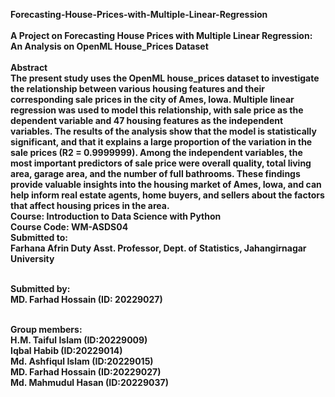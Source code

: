 <b>Forecasting-House-Prices-with-Multiple-Linear-Regression<b>
<br><br>
A Project on Forecasting House Prices with Multiple Linear Regression: An Analysis on OpenML House_Prices Dataset
<br><br>
Abstract<br>
The present study uses the OpenML house_prices dataset to investigate the relationship between various housing features and their corresponding sale prices in the city of Ames, Iowa. Multiple linear regression was used to model this relationship, with sale price as the dependent variable and 47 housing features as the independent variables. The results of the analysis show that the model is statistically significant, and that it explains a large proportion of the variation in the sale prices (R2 = 0.9999999). Among the independent variables, the most important predictors of sale price were overall quality, total living area, garage area, and the number of full bathrooms. These findings provide valuable insights into the housing market of Ames, Iowa, and can help inform real estate agents, home buyers, and sellers about the factors that affect housing prices in the area.
<br>
Course: Introduction to Data Science with Python<br>
Course Code: WM-ASDS04<br>
Submitted to:<br>
Farhana Afrin Duty Asst. Professor, Dept. of Statistics, Jahangirnagar University<br><br>

Submitted by:<br>
MD. Farhad Hossain (ID: 20229027)<br><br>

Group members:<br>
H.M. Taiful Islam (ID:20229009)<br>
Iqbal Habib (ID:20229014)<br>
Md. Ashfiqul Islam (ID:20229015)<br>
MD. Farhad Hossain (ID:20229027)<br>
Md. Mahmudul Hasan (ID:20229037)<br>

